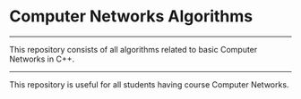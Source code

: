 # Computer Networks Algorithms


---

This repository consists of all algorithms related to basic Computer Networks in C++.

----

This repository is useful for all students having course Computer Networks.
